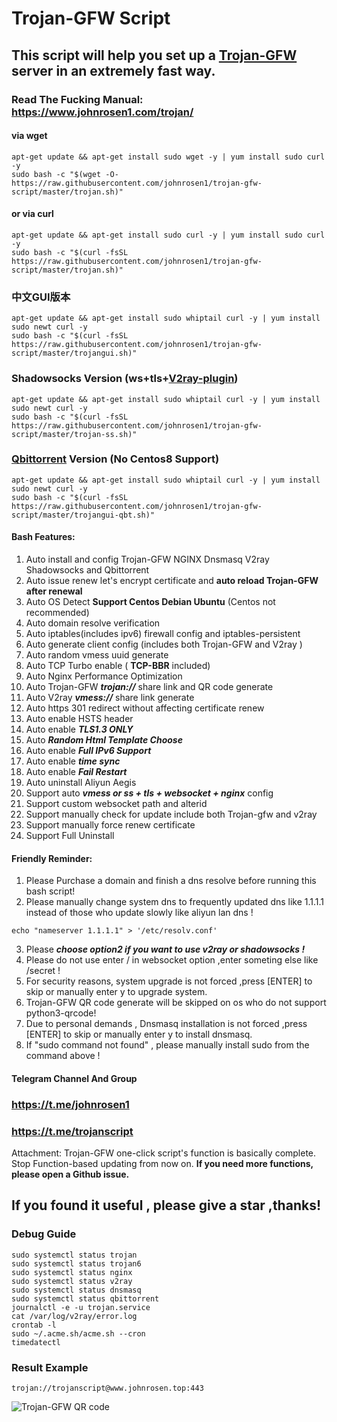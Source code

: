 # Trojan-GFW Script
## This script will help you set up a [Trojan-GFW](https://github.com/trojan-gfw/trojan) server in an extremely fast way.
### Read The Fucking Manual: https://www.johnrosen1.com/trojan/ 

#### via wget
```
apt-get update && apt-get install sudo wget -y | yum install sudo curl -y
sudo bash -c "$(wget -O- https://raw.githubusercontent.com/johnrosen1/trojan-gfw-script/master/trojan.sh)"
```
#### or via curl
```
apt-get update && apt-get install sudo curl -y | yum install sudo curl -y
sudo bash -c "$(curl -fsSL https://raw.githubusercontent.com/johnrosen1/trojan-gfw-script/master/trojan.sh)"
```

### 中文GUI版本
```
apt-get update && apt-get install sudo whiptail curl -y | yum install sudo newt curl -y
sudo bash -c "$(curl -fsSL https://raw.githubusercontent.com/johnrosen1/trojan-gfw-script/master/trojangui.sh)"
```
### Shadowsocks Version (ws+tls+[V2ray-plugin](https://play.google.com/store/apps/details?id=com.github.shadowsocks.plugin.v2ray))
```
apt-get update && apt-get install sudo whiptail curl -y | yum install sudo newt curl -y
sudo bash -c "$(curl -fsSL https://raw.githubusercontent.com/johnrosen1/trojan-gfw-script/master/trojan-ss.sh)"
```
### [Qbittorrent](https://www.johnrosen1.com/qbt/) Version (No Centos8 Support)
```
apt-get update && apt-get install sudo whiptail curl -y | yum install sudo newt curl -y
sudo bash -c "$(curl -fsSL https://raw.githubusercontent.com/johnrosen1/trojan-gfw-script/master/trojangui-qbt.sh)"
```
#### Bash Features:

1. Auto install and config Trojan-GFW NGINX Dnsmasq V2ray Shadowsocks and Qbittorrent
3. Auto issue renew let's encrypt certificate and **auto reload Trojan-GFW after renewal**
4. Auto OS Detect **Support Centos Debian Ubuntu** (Centos not recommended)
5. Auto domain resolve verification
6. Auto iptables(includes ipv6) firewall config and iptables-persistent
7. Auto generate client config (includes both Trojan-GFW and V2ray )
8. Auto random vmess uuid generate
9. Auto TCP Turbo enable ( **TCP-BBR** included)
10. Auto Nginx Performance Optimization
11. Auto Trojan-GFW ***trojan://*** share link and QR code generate
12. Auto V2ray ***vmess://*** share link generate
13. Auto https 301 redirect without affecting certificate renew
14. Auto enable HSTS header
15. Auto enable ***TLS1.3 ONLY***
16. Auto ***Random Html Template Choose***
17. Auto enable ***Full IPv6 Support***
18. Auto enable ***time sync***
19. Auto enable ***Fail Restart*** 
20. Auto uninstall Aliyun Aegis
19. Support auto ***vmess or ss + tls + websocket + nginx*** config
20. Support custom websocket path and alterid
21. Support manually check for update include both Trojan-gfw and v2ray
22. Support manually force renew certificate
23. Support Full Uninstall

#### Friendly Reminder:
1. Please Purchase a domain and finish a dns resolve before running this bash script!
2. Please manually change system dns to frequently updated dns like 1.1.1.1 instead of those who update slowly like aliyun lan dns !
```
echo "nameserver 1.1.1.1" > '/etc/resolv.conf'
```
3. Please ***choose option2 if you want to use v2ray or shadowsocks !***
5. Please do not use enter / in websocket option ,enter someting else like /secret !
6. For security reasons, system upgrade is not forced ,press [ENTER] to skip or manually enter y to upgrade system.
7. Trojan-GFW QR code generate will be skipped on os who do not support python3-qrcode!
8. Due to personal demands , Dnsmasq installation is not forced ,press [ENTER] to skip or manually enter y to install dnsmasq.
9. If "sudo command not found" , please manually install sudo from the command above !

#### Telegram Channel And Group

### https://t.me/johnrosen1

### https://t.me/trojanscript

Attachment: Trojan-GFW one-click script's function is basically complete. Stop Function-based updating from now on. **If you need more functions, please open a Github issue.**

## If you found it useful , please give a star ,thanks!

### Debug Guide

```
sudo systemctl status trojan
sudo systemctl status trojan6
sudo systemctl status nginx
sudo systemctl status v2ray
sudo systemctl status dnsmasq
sudo systemctl status qbittorrent
journalctl -e -u trojan.service
cat /var/log/v2ray/error.log
crontab -l
sudo ~/.acme.sh/acme.sh --cron
timedatectl
```
### Result Example
```
trojan://trojanscript@www.johnrosen.top:443
```
![Trojan-GFW QR code](https://raw.githubusercontent.com/johnrosen1/trojan-gfw-script/master/trojanscript.png)



